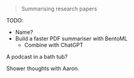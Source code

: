 > Summarising research papers

TODO:

- Name?
- Build a faster PDF summariser with BentoML
  - Combine with ChatGPT

A podcast in a bath tub?

Shower thoughts with Aaron.
